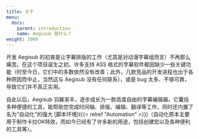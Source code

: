 ```yaml
---
title: 关于
menu:
  docs:
    parent: introduction
    name: Aegisub 是什么？
weight: 2000
---
```


开发 Aegisub 的初衷是让字幕排版的工作（尤其是对动漫字幕组而言）不再那么痛苦。在这个项目诞生之初，许多支持 ASS 格式的字幕软件都因缺少一些关键功能（时至今日，它们中的多数依然没有改善；此外，几款竞品的开发进程也出于各种原因而中止，当然这与 Aegisub 没有任何联系），或是 bug 太多、不够可靠，导致它们并不真正实用。

自此以后，Aegisub 羽翼渐丰，逐步成长为一款高度自由的字幕编辑器。它囊括多种便捷的工具，能帮助您完成时间轴、排版、编辑、翻译等工作，同时还内置了名为"自动化"的强大 \[脚本环境\]({{\< relref "Automation" >}})（自动化原本主要用于制作卡拉OK特效，而如今已经有了许多新的用途，包括创建宏以及各种便利的工具等）。

